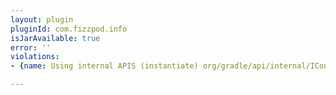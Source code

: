 ```yaml
---
layout: plugin
pluginId: com.fizzpod.info
isJarAvailable: true
error: ''
violations:
- {name: Using internal APIS (instantiate) org/gradle/api/internal/IConventionAware}

---
```

